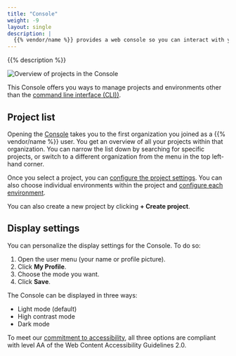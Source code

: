 ```yaml
---
title: "Console"
weight: -9
layout: single
description: |
  {{% vendor/name %}} provides a web console so you can interact with your projects and manage your environments.
---
```


{{% description %}}

![Overview of projects in the Console](/images/management-console/psh-console-main-view.png "0.6")

This Console offers you ways to manage projects and environments other than the [command line interface (CLI))](/administration/cli/_index.md).

## Project list

Opening the [Console](https://console.upsun.com) takes you to the first organization you joined as a {{% vendor/name %}} user.
You get an overview of all your projects within that organization.
You can narrow the list down by searching for specific projects,
or switch to a different organization from the menu in the top left-hand corner.

Once you select a project, you can [configure the project settings](/administration/web/configure-project.md).
You can also choose individual environments within the project and [configure each environment](/administration/web/configure-environment.md).

You can also create a new project by clicking **+ Create project**.

## Display settings

You can personalize the display settings for the Console.
To do so:

1. Open the user menu (your name or profile picture).
2. Click **My Profile**.
3. Choose the mode you want.
4. Click **Save**.

The Console can be displayed in three ways:

* Light mode (default)
* High contrast mode
* Dark mode

To meet our [commitment to accessibility](https://upsun.com/trust-center/legal/),
all three options are compliant with level AA of the Web Content Accessibility Guidelines 2.0.

